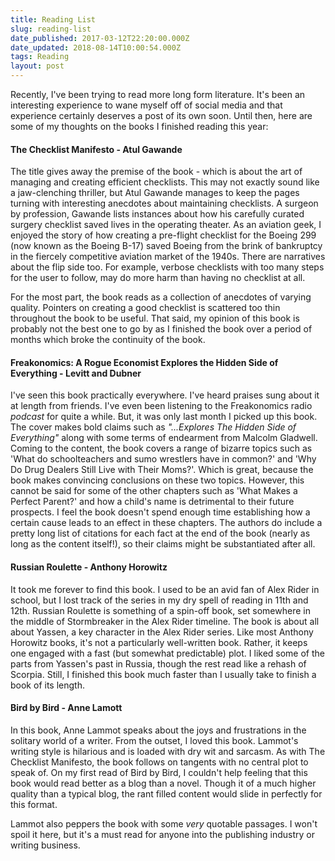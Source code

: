 ```yaml
---
title: Reading List
slug: reading-list
date_published: 2017-03-12T22:20:00.000Z
date_updated: 2018-08-14T10:00:54.000Z
tags: Reading
layout: post
---
```


Recently, I\'ve been trying to read more long form literature. It\'s been an interesting experience to wane myself off of social media and that experience certainly deserves a post of its own soon. Until then, here are some of my thoughts on the books I finished reading this year:

#### The Checklist Manifesto - Atul Gawande

The title gives away the premise of the book - which is about the art of managing and creating efficient checklists. This may not exactly sound like a jaw-clenching thriller, but Atul Gawande manages to keep the pages turning with interesting anecdotes about maintaining checklists. A surgeon by profession, Gawande lists instances about how his carefully curated surgery checklist saved lives in the operating theater. As an aviation geek, I enjoyed the story of how creating a pre-flight checklist for the Boeing 299 (now known as the Boeing B-17) saved Boeing from the brink of bankruptcy in the fiercely competitive aviation market of the 1940s. There are narratives about the flip side too. For example, verbose checklists with too many steps for the user to follow, may do more harm than having no checklist at all.

For the most part, the book reads as a collection of anecdotes of varying quality. Pointers on creating a good checklist is scattered too thin throughout the book to be useful. That said, my opinion of this book is probably not the best one to go by as I finished the book over a period of months which broke the continuity of the book.

#### Freakonomics: A Rogue Economist Explores the Hidden Side of Everything - Levitt and Dubner

I\'ve seen this book practically everywhere. I\'ve heard praises sung about it at length from friends. I\'ve even been listening to the Freakonomics radio *podcast* for quite a while. But, it was only last month I picked up this book. The cover makes bold claims such as *"...Explores The Hidden Side of Everything"* along with some terms of endearment from Malcolm Gladwell. Coming to the content, the book covers a range of bizarre topics such as \'What do schoolteachers and sumo wrestlers have in common?\' and \'Why Do Drug Dealers Still Live with Their Moms?\'. Which is great, because the book makes convincing conclusions on these two topics. However, this cannot be said for some of the other chapters such as \'What Makes a Perfect Parent?\' and how a child\'s name is detrimental to their future prospects. I feel the book doesn\'t spend enough time establishing how a certain cause leads to an effect in these chapters. The authors do include a pretty long list of citations for each fact at the end of the book (nearly as long as the content itself!), so their claims might be substantiated after all.

#### Russian Roulette - Anthony Horowitz

It took me forever to find this book. I used to be an avid fan of Alex Rider in school, but I lost track of the series in my dry spell of reading in 11th and 12th. Russian Roulette is something of a spin-off book, set somewhere in the middle of Stormbreaker in the Alex Rider timeline. The book is about all about Yassen, a key character in the Alex Rider series. Like most Anthony Horowitz books, it\'s not a particularly well-written book. Rather, it keeps one engaged with a fast (but somewhat predictable) plot. I liked some of the parts from Yassen\'s past in Russia, though the rest read like a rehash of Scorpia. Still, I finished this book much faster than I usually take to finish a book of its length.

#### Bird by Bird - Anne Lamott

In this book, Anne Lammot speaks about the joys and frustrations in the solitary world of a writer. From the outset, I loved this book. Lammot\'s writing style is hilarious and is loaded with dry wit and sarcasm. As with The Checklist Manifesto, the book follows on tangents with no central plot to speak of. On my first read of Bird by Bird, I couldn\'t help feeling that this book would read better as a blog than a novel. Though it of a much higher quality than a typical blog, the rant filled content would slide in perfectly for this format.

Lammot also peppers the book with some *very* quotable passages. I won\'t spoil it here, but it\'s a must read for anyone into the publishing industry or writing business.
